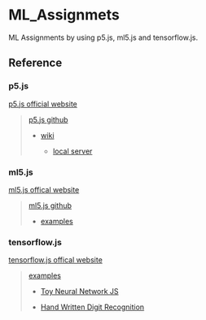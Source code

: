 # ML_Assignmets
ML Assignments by using p5.js, ml5.js and tensorflow.js.

## Reference
### p5.js
[p5.js official website](https://p5js.org/)

>   [p5.js github](https://github.com/processing/p5.js/)
>
>   * [wiki](https://github.com/processing/p5.js/wiki)
>
>       * [local server](https://github.com/processing/p5.js/wiki/Local-server)

### ml5.js
[ml5.js offical website](https://ml5js.org/)

>   [ml5.js github](https://github.com/ml5js)
>   
>   * [examples](https://github.com/ml5js/ml5-examples)

### tensorflow.js
[tensorflow.js offical website](https://www.tensorflow.org/js)

>   [examples](https://github.com/tensorflow/tfjs-examples)
>
>   * [Toy Neural Network JS](https://github.com/CodingTrain/Toy-Neural-Network-JS)
>
>   * [Hand Written Digit Recognition](https://github.com/bensonruan/Hand-Written-Digit-Recognition)
